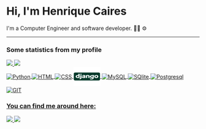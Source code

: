 <h1>Hi, I'm Henrique Caires </h1>

<p>I'm a Computer Engineer and software developer. 👨‍💻 ⚙️</p>

<hr>
<h3>Some statistics from my profile</h3>
<div>
  <a href="https://github.com/henrique77">
  <img height="180em" src="https://github-readme-stats.vercel.app/api?username=henrique77&show_icons=true&theme=dracula&include_all_commits=true&count_private=true"/>
  <img height="180em" src="https://github-readme-stats.vercel.app/api/top-langs/?username=henrique77&layout=compact&langs_count=7&theme=dracula"/>
</div>
  
<div>
  <img align="center" alt="Python" height="20" width="60" src="https://img.shields.io/badge/Python-14354C?style=for-the-badge&logo=python&logoColor=white">
  <img align="center" alt="HTML" height="20" width="60" src="https://img.shields.io/badge/HTML5-E34F26?style=for-the-badge&logo=html5&logoColor=white">
  <img align="center" alt="CSS" height="20" width="60" src="https://img.shields.io/badge/CSS3-1572B6?style=for-the-badge&logo=css3&logoColor=white">
  <img align="center" alt="Django" height="50" width="70" src="https://raw.githubusercontent.com/devicons/devicon/master/icons/django/django-original.svg">
  <img align="center" alt="MySQL" height="25" width="60" src="https://img.shields.io/badge/MySQL-00000F?style=for-the-badge&logo=mysql&logoColor=white">
  <img align="center" alt="SQlite" height="20" width="60" src="https://img.shields.io/badge/SQLite-07405E?style=for-the-badge&logo=sqlite&logoColor=white">
  <img align="center" alt="Postgresql" height="20" width="60" src="https://img.shields.io/badge/PostgreSQL-316192?style=for-the-badge&logo=postgresql&logoColor=white">
  <img align="center" alt="GIT" height="30" width="60" src="https://img.shields.io/badge/Git-100000?style=for-the-badge&logo=git&logoColor=white">
</div>
  
 <h3>You can find me around here:</h3>

<left>
    <a href="www.linkedin.com/in/henrique-caires/">
        <img height="25px" src="https://img.shields.io/badge/LinkedIn-0077B5?style=for-the-badge&logo=linkedin&logoColor=white">
    </a>
    <a href = "mailto:henriquecaires@outlook.com">
    <img height="25px"src="https://img.shields.io/badge/-Gmail-E34F26?style=for-the-badge&logo=gmail&logoColor=white" target="_blank">
    </a>
</left>



